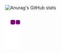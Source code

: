 
![Anurag's GitHub stats](https://github-readme-stats.vercel.app/api?username=junghyun&theme=vue&show_icons=true)

![snake gif](https://github.com/taz-dev/taz-dev/blob/output/github-contribution-grid-snake.gif)

